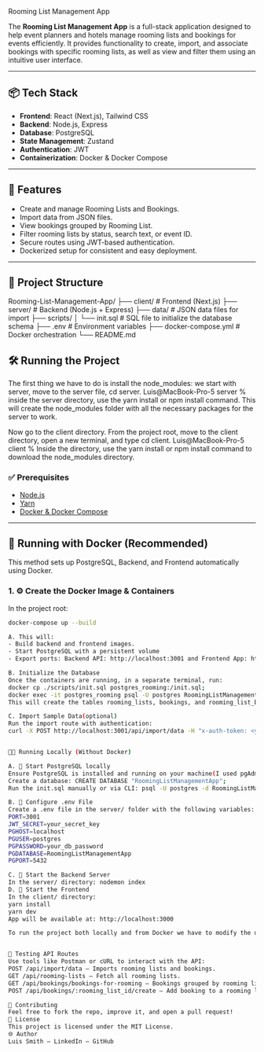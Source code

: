 Rooming List Management App

The **Rooming List Management App** is a full-stack application designed to help event planners and hotels manage rooming lists and bookings for events efficiently. It provides functionality to create, import, and associate bookings with specific rooming lists, as well as view and filter them using an intuitive user interface.

---

## 📦 Tech Stack

- **Frontend**: React (Next.js), Tailwind CSS
- **Backend**: Node.js, Express
- **Database**: PostgreSQL
- **State Management**: Zustand
- **Authentication**: JWT
- **Containerization**: Docker & Docker Compose

---

## 🚀 Features

- Create and manage Rooming Lists and Bookings.
- Import data from JSON files.
- View bookings grouped by Rooming List.
- Filter rooming lists by status, search text, or event ID.
- Secure routes using JWT-based authentication.
- Dockerized setup for consistent and easy deployment.

---

## 📁 Project Structure

Rooming-List-Management-App/
├── client/ # Frontend (Next.js)
├── server/ # Backend (Node.js + Express)
├── data/ # JSON data files for import
├── scripts/
│ └── init.sql # SQL file to initialize the database schema
├── .env # Environment variables
├── docker-compose.yml # Docker orchestration
└── README.md

## 🛠️ Running the Project

The first thing we have to do is install the node_modules: we start with server, move to the server file, cd server.
Luis@MacBook-Pro-5 server %
inside the server directory, use the yarn install or npm install command. This will create the node_modules folder with all the necessary packages for the server to work.

Now go to the client directory. From the project root, move to the client directory, open a new terminal, and type cd client.
Luis@MacBook-Pro-5 client %
Inside the directory, use the yarn install or npm install command to download the node_modules directory.

### ✅ Prerequisites

- [Node.js](https://nodejs.org/)
- [Yarn](https://yarnpkg.com/)
- [Docker & Docker Compose](https://docs.docker.com/get-docker/)

---

## 🐳 Running with Docker (Recommended)

This method sets up PostgreSQL, Backend, and Frontend automatically using Docker.

### 1. ⚙️ Create the Docker Image & Containers

In the project root:

```bash
docker-compose up --build

A. This will:
- Build backend and frontend images.
- Start PostgreSQL with a persistent volume
- Export ports: Backend API: http://localhost:3001 and Frontend App: http://localhost:3000.

B. Initialize the Database
Once the containers are running, in a separate terminal, run:
docker cp ./scripts/init.sql postgres_rooming:/init.sql;
docker exec -it postgres_rooming psql -U postgres RoomingListManagementApp -f /init.sql;
This will create the tables rooming_lists, bookings, and rooming_list_bookings.

C. Import Sample Data(optional)
Run the import route with authentication:
curl -X POST http://localhost:3001/api/import/data -H "x-auth-token: <your_jwt_token>"


🧑‍💻 Running Locally (Without Docker)

A. 🐘 Start PostgreSQL locally
Ensure PostgreSQL is installed and running on your machine(I used pgAdmin 4 as a tool to work with PostgreSQL and it was quite easy to use.).
Create a database: CREATE DATABASE "RoomingListManagementApp";
Run the init.sql manually or via CLI: psql -U postgres -d RoomingListManagementApp -f scripts/init.sql

B. 🔧 Configure .env File
Create a .env file in the server/ folder with the following variables:
PORT=3001
JWT_SECRET=your_secret_key
PGHOST=localhost
PGUSER=postgres
PGPASSWORD=your_db_password
PGDATABASE=RoomingListManagementApp
PGPORT=5432

C. 🚀 Start the Backend Server
In the server/ directory: nodemon index
D. 🎨 Start the Frontend
In the client/ directory:
yarn install
yarn dev
App will be available at: http://localhost:3000

To run the project both locally and from Docker we have to modify the default.json file To run the project both locally and from Docker, we need to modify the default.json file, located at server/config/default.json To run the project both locally and from Docker, we need to modify the default.json file located in server/config/default.json. Here we will modify the following line of code: "host": "localhost". This is used for local mode: "host": "localhost", and for Docker mode: "host": "postgres_rooming".


🧪 Testing API Routes
Use tools like Postman or cURL to interact with the API:
POST /api/import/data – Imports rooming lists and bookings.
GET /api/rooming-lists – Fetch all rooming lists.
GET /api/bookings/bookings-for-rooming – Bookings grouped by rooming list.
POST /api/bookings/:rooming_list_id/create – Add booking to a rooming list.

👥 Contributing
Feel free to fork the repo, improve it, and open a pull request!
📄 License
This project is licensed under the MIT License.
🌐 Author
Luis Smith – LinkedIn – GitHub
```
